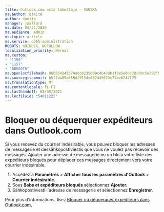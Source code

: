 ```yaml
---
title: Outlook.com estä lähettäjä - RANSKA
ms.author: daeite
author: daeite
manager: joallard
ms.date: 04/21/2020
ms.audience: Admin
ms.topic: article
ms.service: o365-administration
ROBOTS: NOINDEX, NOFOLLOW
localization_priority: Normal
ms.custom:
- "1156"
- "1157"
- "8000076"
ms.openlocfilehash: 860854242574a0d8235d09c4b409b1f3e5e8dc7dc80c5e392f5fdc3521e3431c
ms.sourcegitcommit: b5f7da89a650d2915dc652449623c78be6247175
ms.translationtype: MT
ms.contentlocale: fi-FI
ms.lasthandoff: 08/05/2021
ms.locfileid: "54011225"
---
```

# <a name="bloquer-ou-dbloquer-expditeurs-dans-outlookcom"></a>Bloquer ou déquerquer expéditeurs dans Outlook.com

Si vous recevez du courrier indésirable, vous pouvez bloquer les adresses de messagerie et dessähköpostiviestis que vous ne voulez pas recevoir des messages. Ajouter une adresse de messagerie ou un blo à votre liste des expéditeurs bloqués pour déplacer ces messages directement vers votre courrier indésirable.

1. Accédez à **Paramètres**  >  **Afficher tous les paramètres d'Outlook**  >  **Courrier indésirable.**
1. Sous **Babs et expéditeurs bloqués** sélectionnez **Ajouter.**
1. Sähköpostiviesti l'adresse de messagerie et sélectionnez **Enregistrer**.

Pour plus d'informations, lisez [Bloquer ou déquerquer expéditeurs dans Outlook.com.](https://support.office.com/fr-fr/article/afba1c94-77bb-4f50-8b85-057cf52f4d5e?wt.mc_id=Office_Outlook_com_Alchemy)